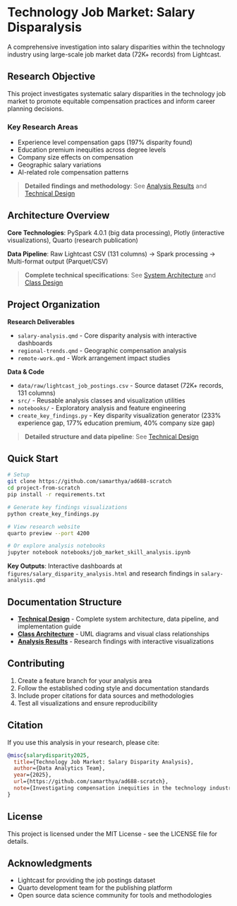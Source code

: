 # Technology Job Market: Salary Disparalysis

A comprehensive investigation into salary disparities within the technology industry using large-scale job market data (72K+ records) from Lightcast.

## Research Objective

This project investigates systematic salary disparities in the technology job market to promote equitable compensation practices and inform career planning decisions.

### Key Research Areas
- Experience level compensation gaps (197% disparity found)
- Education premium inequities across degree levels
- Company size effects on compensation
- Geographic salary variations
- AI-related role compensation patterns

> **Detailed findings and methodology**: See [Analysis Results](salary-analysis.qmd) and [Technical Design](DESIGN.md)

## Architecture Overview

**Core Technologies**: PySpark 4.0.1 (big data processing), Plotly (interactive visualizations), Quarto (research publication)

**Data Pipeline**: Raw Lightcast CSV (131 columns) → Spark processing → Multi-format output (Parquet/CSV)

> **Complete technical specifications**: See [System Architecture](DESIGN.md) and [Class Design](docs/class_architecture.md)

## Project Organization

**Research Deliverables**
- `salary-analysis.qmd` - Core disparity analysis with interactive dashboards
- `regional-trends.qmd` - Geographic compensation analysis
- `remote-work.qmd` - Work arrangement impact studies

**Data & Code**
- `data/raw/lightcast_job_postings.csv` - Source dataset (72K+ records, 131 columns)
- `src/` - Reusable analysis classes and visualization utilities
- `notebooks/` - Exploratory analysis and feature engineering
- `create_key_findings.py` - Key disparity visualization generator (233% experience gap, 177% education premium, 40% company size gap)

> **Detailed structure and data pipeline**: See [Technical Design](DESIGN.md)

## Quick Start

```bash
# Setup
git clone https://github.com/samarthya/ad688-scratch
cd project-from-scratch
pip install -r requirements.txt

# Generate key findings visualizations
python create_key_findings.py

# View research website
quarto preview --port 4200

# Or explore analysis notebooks  
jupyter notebook notebooks/job_market_skill_analysis.ipynb
```

**Key Outputs**: Interactive dashboards at `figures/salary_disparity_analysis.html` and research findings in `salary-analysis.qmd`

## Documentation Structure

- **[Technical Design](DESIGN.md)** - Complete system architecture, data pipeline, and implementation guide
- **[Class Architecture](docs/class_architecture.md)** - UML diagrams and visual class relationships  
- **[Analysis Results](salary-analysis.qmd)** - Research findings with interactive visualizations

## Contributing

1. Create a feature branch for your analysis area
2. Follow the established coding style and documentation standards
3. Include proper citations for data sources and methodologies
4. Test all visualizations and ensure reproducibility

## Citation

If you use this analysis in your research, please cite:

```bibtex
@misc{salarydisparity2025,
  title={Technology Job Market: Salary Disparity Analysis},
  author={Data Analytics Team},
  year={2025},
  url={https://github.com/samarthya/ad688-scratch},
  note={Investigating compensation inequities in the technology industry}
}
```

## License

This project is licensed under the MIT License - see the LICENSE file for details.

## Acknowledgments

- Lightcast for providing the job postings dataset
- Quarto development team for the publishing platform
- Open source data science community for tools and methodologies